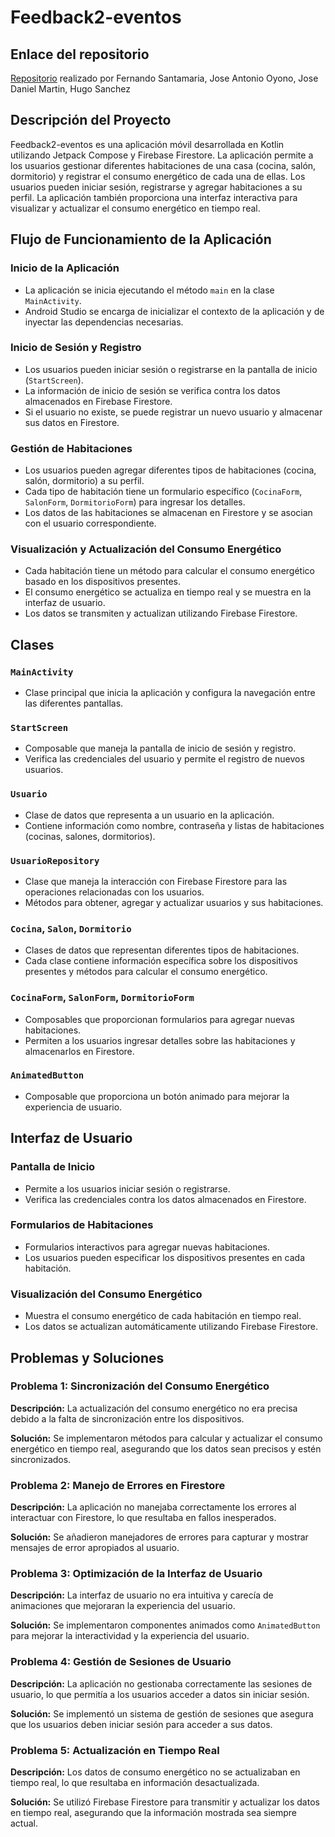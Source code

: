 # Feedback2-eventos

## Enlace del repositorio

[Repositorio](https://github.com/Feedback2-eventos/Feedback2-eventos.git) realizado por Fernando Santamaria, Jose Antonio Oyono, Jose Daniel Martin, Hugo Sanchez

## Descripción del Proyecto

Feedback2-eventos es una aplicación móvil desarrollada en Kotlin utilizando Jetpack Compose y Firebase Firestore. La aplicación permite a los usuarios gestionar diferentes habitaciones de una casa (cocina, salón, dormitorio) y registrar el consumo energético de cada una de ellas. Los usuarios pueden iniciar sesión, registrarse y agregar habitaciones a su perfil. La aplicación también proporciona una interfaz interactiva para visualizar y actualizar el consumo energético en tiempo real.

## Flujo de Funcionamiento de la Aplicación

### Inicio de la Aplicación

- La aplicación se inicia ejecutando el método `main` en la clase `MainActivity`.
- Android Studio se encarga de inicializar el contexto de la aplicación y de inyectar las dependencias necesarias.

### Inicio de Sesión y Registro

- Los usuarios pueden iniciar sesión o registrarse en la pantalla de inicio (`StartScreen`).
- La información de inicio de sesión se verifica contra los datos almacenados en Firebase Firestore.
- Si el usuario no existe, se puede registrar un nuevo usuario y almacenar sus datos en Firestore.

### Gestión de Habitaciones

- Los usuarios pueden agregar diferentes tipos de habitaciones (cocina, salón, dormitorio) a su perfil.
- Cada tipo de habitación tiene un formulario específico (`CocinaForm`, `SalonForm`, `DormitorioForm`) para ingresar los detalles.
- Los datos de las habitaciones se almacenan en Firestore y se asocian con el usuario correspondiente.

### Visualización y Actualización del Consumo Energético

- Cada habitación tiene un método para calcular el consumo energético basado en los dispositivos presentes.
- El consumo energético se actualiza en tiempo real y se muestra en la interfaz de usuario.
- Los datos se transmiten y actualizan utilizando Firebase Firestore.

## Clases

### `MainActivity`

- Clase principal que inicia la aplicación y configura la navegación entre las diferentes pantallas.

### `StartScreen`

- Composable que maneja la pantalla de inicio de sesión y registro.
- Verifica las credenciales del usuario y permite el registro de nuevos usuarios.

### `Usuario`

- Clase de datos que representa a un usuario en la aplicación.
- Contiene información como nombre, contraseña y listas de habitaciones (cocinas, salones, dormitorios).

### `UsuarioRepository`

- Clase que maneja la interacción con Firebase Firestore para las operaciones relacionadas con los usuarios.
- Métodos para obtener, agregar y actualizar usuarios y sus habitaciones.

### `Cocina`, `Salon`, `Dormitorio`

- Clases de datos que representan diferentes tipos de habitaciones.
- Cada clase contiene información específica sobre los dispositivos presentes y métodos para calcular el consumo energético.

### `CocinaForm`, `SalonForm`, `DormitorioForm`

- Composables que proporcionan formularios para agregar nuevas habitaciones.
- Permiten a los usuarios ingresar detalles sobre las habitaciones y almacenarlos en Firestore.

### `AnimatedButton`

- Composable que proporciona un botón animado para mejorar la experiencia de usuario.

## Interfaz de Usuario

### Pantalla de Inicio

- Permite a los usuarios iniciar sesión o registrarse.
- Verifica las credenciales contra los datos almacenados en Firestore.

### Formularios de Habitaciones

- Formularios interactivos para agregar nuevas habitaciones.
- Los usuarios pueden especificar los dispositivos presentes en cada habitación.

### Visualización del Consumo Energético

- Muestra el consumo energético de cada habitación en tiempo real.
- Los datos se actualizan automáticamente utilizando Firebase Firestore.

## Problemas y Soluciones

### Problema 1: Sincronización del Consumo Energético

**Descripción:** La actualización del consumo energético no era precisa debido a la falta de sincronización entre los dispositivos.

**Solución:** Se implementaron métodos para calcular y actualizar el consumo energético en tiempo real, asegurando que los datos sean precisos y estén sincronizados.

### Problema 2: Manejo de Errores en Firestore

**Descripción:** La aplicación no manejaba correctamente los errores al interactuar con Firestore, lo que resultaba en fallos inesperados.

**Solución:** Se añadieron manejadores de errores para capturar y mostrar mensajes de error apropiados al usuario.

### Problema 3: Optimización de la Interfaz de Usuario

**Descripción:** La interfaz de usuario no era intuitiva y carecía de animaciones que mejoraran la experiencia del usuario.

**Solución:** Se implementaron componentes animados como `AnimatedButton` para mejorar la interactividad y la experiencia del usuario.

### Problema 4: Gestión de Sesiones de Usuario

**Descripción:** La aplicación no gestionaba correctamente las sesiones de usuario, lo que permitía a los usuarios acceder a datos sin iniciar sesión.

**Solución:** Se implementó un sistema de gestión de sesiones que asegura que los usuarios deben iniciar sesión para acceder a sus datos.

### Problema 5: Actualización en Tiempo Real

**Descripción:** Los datos de consumo energético no se actualizaban en tiempo real, lo que resultaba en información desactualizada.

**Solución:** Se utilizó Firebase Firestore para transmitir y actualizar los datos en tiempo real, asegurando que la información mostrada sea siempre actual.
